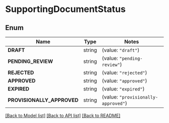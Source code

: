 # SupportingDocumentStatus

## Enum
Name | Type | Notes
------------ | ------------- | -------------
**DRAFT** | string | (value: `"draft"`)
**PENDING_REVIEW** | string | (value: `"pending-review"`)
**REJECTED** | string | (value: `"rejected"`)
**APPROVED** | string | (value: `"approved"`)
**EXPIRED** | string | (value: `"expired"`)
**PROVISIONALLY_APPROVED** | string | (value: `"provisionally-approved"`)


[[Back to Model list]](../README.md#documentation-for-models) [[Back to API list]](../README.md#documentation-for-api-endpoints) [[Back to README]](../README.md)


